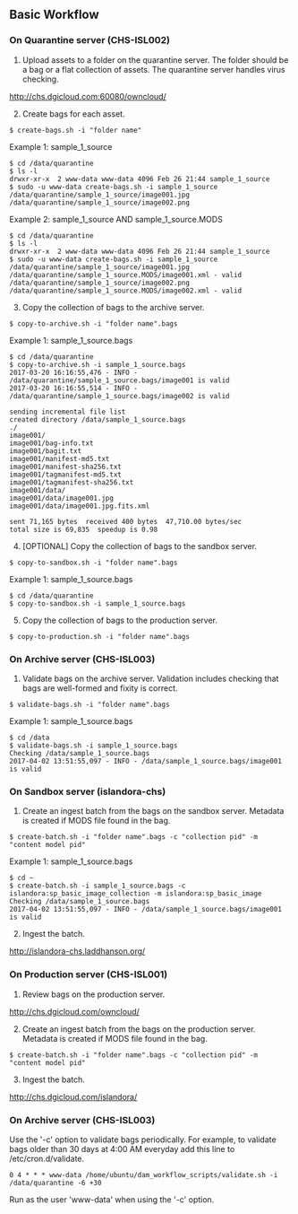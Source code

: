 ## Basic Workflow

### On Quarantine server (CHS-ISL002)

1. Upload assets to a folder on the quarantine server.  The folder should be a bag or a flat collection of assets.  The quarantine server handles virus checking.

  http://chs.dgicloud.com:60080/owncloud/
  
2. Create bags for each asset.

  ~~~
  $ create-bags.sh -i "folder name"
  ~~~

  Example 1: sample_1_source
  
  ~~~
  $ cd /data/quarantine
  $ ls -l
  drwxr-xr-x  2 www-data www-data 4096 Feb 26 21:44 sample_1_source
  $ sudo -u www-data create-bags.sh -i sample_1_source
  /data/quarantine/sample_1_source/image001.jpg
  /data/quarantine/sample_1_source/image002.png
  ~~~
  
  Example 2: sample_1_source AND sample_1_source.MODS

  ~~~
  $ cd /data/quarantine
  $ ls -l
  drwxr-xr-x  2 www-data www-data 4096 Feb 26 21:44 sample_1_source
  $ sudo -u www-data create-bags.sh -i sample_1_source
  /data/quarantine/sample_1_source/image001.jpg
  /data/quarantine/sample_1_source.MODS/image001.xml - valid
  /data/quarantine/sample_1_source/image002.png
  /data/quarantine/sample_1_source.MODS/image002.xml - valid
  ~~~

3. Copy the collection of bags to the archive server.

  ~~~
  $ copy-to-archive.sh -i "folder name".bags
  ~~~

  Example 1: sample_1_source.bags
  
  ~~~
  $ cd /data/quarantine
  $ copy-to-archive.sh -i sample_1_source.bags
  2017-03-20 16:16:55,476 - INFO - /data/quarantine/sample_1_source.bags/image001 is valid
  2017-03-20 16:16:55,514 - INFO - /data/quarantine/sample_1_source.bags/image002 is valid

  sending incremental file list
  created directory /data/sample_1_source.bags
  ./
  image001/
  image001/bag-info.txt
  image001/bagit.txt
  image001/manifest-md5.txt
  image001/manifest-sha256.txt
  image001/tagmanifest-md5.txt
  image001/tagmanifest-sha256.txt
  image001/data/
  image001/data/image001.jpg
  image001/data/image001.jpg.fits.xml

  sent 71,165 bytes  received 400 bytes  47,710.00 bytes/sec
  total size is 69,835  speedup is 0.98
  ~~~
  
4. [OPTIONAL] Copy the collection of bags to the sandbox server.

  ~~~
  $ copy-to-sandbox.sh -i "folder name".bags
  ~~~

  Example 1: sample_1_source.bags
  
  ~~~
  $ cd /data/quarantine
  $ copy-to-sandbox.sh -i sample_1_source.bags
  ~~~
  
5. Copy the collection of bags to the production server.

  ~~~
  $ copy-to-production.sh -i "folder name".bags
  ~~~

### On Archive server (CHS-ISL003)

1. Validate bags on the archive server.  Validation includes checking that bags are well-formed and fixity is correct.

  ~~~
  $ validate-bags.sh -i "folder name".bags
  ~~~

  Example 1: sample_1_source.bags
  
  ~~~
  $ cd /data
  $ validate-bags.sh -i sample_1_source.bags
  Checking /data/sample_1_source.bags
  2017-04-02 13:51:55,097 - INFO - /data/sample_1_source.bags/image001 is valid
  ~~~

### On Sandbox server (islandora-chs)

1. Create an ingest batch from the bags on the sandbox server.  Metadata is created if MODS file found in the bag.

  ~~~
  $ create-batch.sh -i "folder name".bags -c "collection pid" -m "content model pid"
  ~~~
  
  Example 1: sample_1_source.bags
  
  ~~~
  $ cd ~
  $ create-batch.sh -i sample_1_source.bags -c islandora:sp_basic_image_collection -m islandora:sp_basic_image
  Checking /data/sample_1_source.bags
  2017-04-02 13:51:55,097 - INFO - /data/sample_1_source.bags/image001 is valid
  ~~~

2. Ingest the batch.

  http://islandora-chs.laddhanson.org/

### On Production server (CHS-ISL001)

1. Review bags on the production server.

  http://chs.dgicloud.com/owncloud/

2. Create an ingest batch from the bags on the production server.  Metadata is created if MODS file found in the bag.

  ~~~
  $ create-batch.sh -i "folder name".bags -c "collection pid" -m "content model pid"
  ~~~

3. Ingest the batch.

  http://chs.dgicloud.com/islandora/
  
### On Archive server (CHS-ISL003)

Use the '-c' option to validate bags periodically.  For example, to validate bags older than 30 days at 4:00 AM everyday add this line to /etc/cron.d/validate.

~~~
0 4 * * * www-data /home/ubuntu/dam_workflow_scripts/validate.sh -i /data/quarantine -6 +30
~~~

Run as the user 'www-data' when using the '-c' option.
